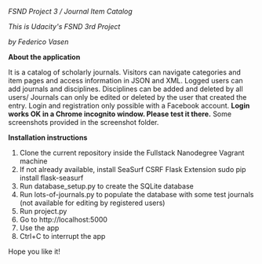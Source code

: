 *FSND Project 3 / Journal Item Catalog*

*This is Udacity's FSND 3rd Project*

*by Federico Vasen*

**About the application**

It is a catalog of scholarly journals.
Visitors can navigate categories and item pages and access information in JSON and XML.
Logged users can add journals and disciplines. 
Disciplines can be added and deleted by all users/
Journals can only be edited or deleted by the user that created the entry.
Login and registration only possible with a Facebook account.
**Login works OK in a Chrome incognito window. Please test it there.**
Some screenshots provided in the screenshot folder.

**Installation instructions**

1. Clone the current repository inside the Fullstack Nanodegree Vagrant machine
2. If not already available, install SeaSurf CSRF Flask Extension
   sudo pip install flask-seasurf
3. Run database_setup.py to create the SQLite database
4. Run lots-of-journals.py to populate the database with some test journals (not available for editing by registered users)
5. Run project.py
6. Go to http://localhost:5000
7. Use the app
8. Ctrl+C to interrupt the app

Hope you like it!
